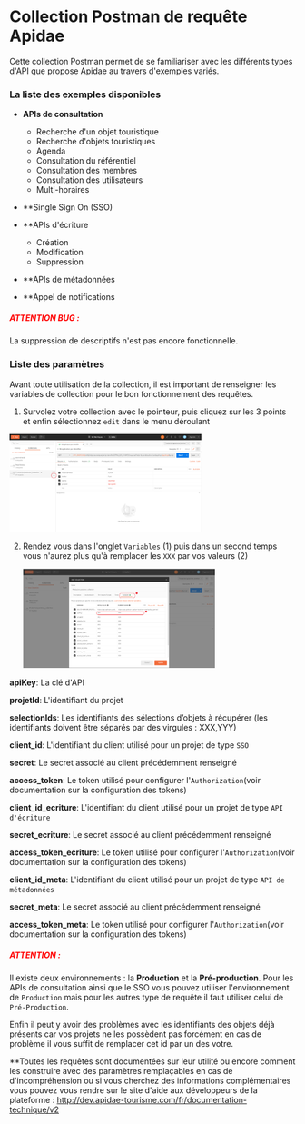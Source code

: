 # Collection Postman de requête Apidae

Cette collection Postman permet de se familiariser avec les différents types d'API que propose Apidae au travers d'exemples variés.

### La liste des exemples disponibles

- **APIs de consultation**
  * Recherche d'un objet touristique
  * Recherche d'objets touristiques
  * Agenda
  * Consultation du référentiel
  * Consultation des membres
  * Consultation des utilisateurs
  * Multi-horaires

- **Single Sign On (SSO)
- **APIs d'écriture
  * Création
  * Modification
  * Suppression

- **APIs de métadonnées
- **Appel de notifications

##### <span style="color:red"> ATTENTION BUG : </span>

La suppression de descriptifs n'est pas encore fonctionnelle. 

### Liste des paramètres

Avant toute utilisation de la collection, il est important de renseigner les variables de collection pour le bon fonctionnement des requêtes. 

1. Survolez votre collection avec le pointeur, puis cliquez sur les 3 points et enfin sélectionnez `edit` dans le menu déroulant

<img src="variable_1.PNG" style="zoom: 33%;" />

2. Rendez vous dans l'onglet `Variables` (1) puis dans un second temps vous n'aurez plus qu'à remplacer les `XXX` par vos valeurs (2)

   <img src="variables_2.png" style="zoom: 33%;" />

**apiKey**: La clé d'API

**projetId**: L'identifiant du projet

**selectionIds**: Les identifiants des sélections d’objets à récupérer (les identifiants doivent être séparés par des virgules : XXX,YYY)

**client_id**: L'identifiant du client utilisé pour un projet de type `SSO`

**secret**: Le secret associé au client précédemment renseigné

**access_token**: Le token utilisé pour configurer l'`Authorization`(voir documentation sur la configuration des tokens)

**client_id_ecriture**: L'identifiant du client utilisé pour un projet de type `API d'écriture`

**secret_ecriture**: Le secret associé au client précédemment renseigné

**access_token_ecriture**: Le token utilisé pour configurer l'`Authorization`(voir documentation sur la configuration des tokens)

**client_id_meta**: L'identifiant du client utilisé pour un projet de type `API de métadonnées`

**secret_meta**: Le secret associé au client précédemment renseigné

**access_token_meta**: Le token utilisé pour configurer l'`Authorization`(voir documentation sur la configuration des tokens)



##### <span style="color:red">ATTENTION : </span>

Il existe deux environnements : la **Production** et la **Pré-production**. Pour les APIs de consultation ainsi que le SSO vous pouvez utiliser l'environnement de `Production` mais pour les autres type de requête il faut utiliser celui de `Pré-Production`.

Enfin il peut y avoir des problèmes avec les identifiants des objets déjà présents car vos projets ne les possèdent pas forcément en cas de problème il vous suffit de remplacer cet id par un des votre.

**Toutes les requêtes sont documentées sur leur utilité ou encore comment les construire avec des paramètres remplaçables en cas de d'incompréhension ou si vous cherchez des informations complémentaires vous pouvez vous rendre sur le site d'aide aux développeurs de la plateforme : http://dev.apidae-tourisme.com/fr/documentation-technique/v2

